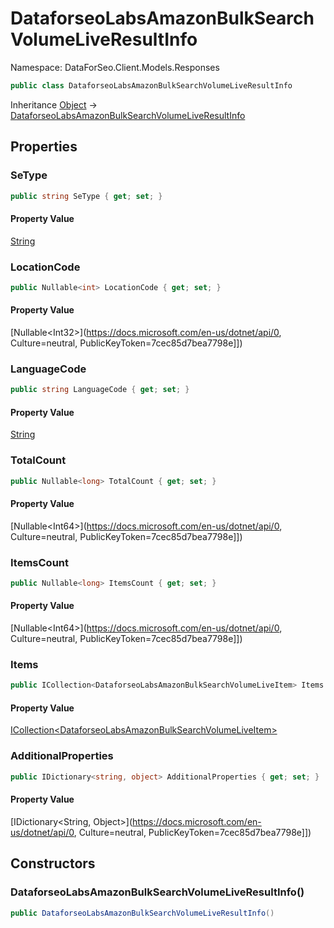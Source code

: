 # DataforseoLabsAmazonBulkSearchVolumeLiveResultInfo

Namespace: DataForSeo.Client.Models.Responses

```csharp
public class DataforseoLabsAmazonBulkSearchVolumeLiveResultInfo
```

Inheritance [Object](https://docs.microsoft.com/en-us/dotnet/api/Object) → [DataforseoLabsAmazonBulkSearchVolumeLiveResultInfo](./DataforseoLabsAmazonBulkSearchVolumeLiveResultInfo.md)

## Properties

### **SeType**

```csharp
public string SeType { get; set; }
```

#### Property Value

[String](https://docs.microsoft.com/en-us/dotnet/api/String)<br>

### **LocationCode**

```csharp
public Nullable<int> LocationCode { get; set; }
```

#### Property Value

[Nullable&lt;Int32&gt;](https://docs.microsoft.com/en-us/dotnet/api/0, Culture=neutral, PublicKeyToken=7cec85d7bea7798e]])<br>

### **LanguageCode**

```csharp
public string LanguageCode { get; set; }
```

#### Property Value

[String](https://docs.microsoft.com/en-us/dotnet/api/String)<br>

### **TotalCount**

```csharp
public Nullable<long> TotalCount { get; set; }
```

#### Property Value

[Nullable&lt;Int64&gt;](https://docs.microsoft.com/en-us/dotnet/api/0, Culture=neutral, PublicKeyToken=7cec85d7bea7798e]])<br>

### **ItemsCount**

```csharp
public Nullable<long> ItemsCount { get; set; }
```

#### Property Value

[Nullable&lt;Int64&gt;](https://docs.microsoft.com/en-us/dotnet/api/0, Culture=neutral, PublicKeyToken=7cec85d7bea7798e]])<br>

### **Items**

```csharp
public ICollection<DataforseoLabsAmazonBulkSearchVolumeLiveItem> Items { get; set; }
```

#### Property Value

[ICollection&lt;DataforseoLabsAmazonBulkSearchVolumeLiveItem&gt;](./DataforseoLabsAmazonBulkSearchVolumeLiveItem.md)<br>

### **AdditionalProperties**

```csharp
public IDictionary<string, object> AdditionalProperties { get; set; }
```

#### Property Value

[IDictionary&lt;String, Object&gt;](https://docs.microsoft.com/en-us/dotnet/api/0, Culture=neutral, PublicKeyToken=7cec85d7bea7798e]])<br>

## Constructors

### **DataforseoLabsAmazonBulkSearchVolumeLiveResultInfo()**

```csharp
public DataforseoLabsAmazonBulkSearchVolumeLiveResultInfo()
```
